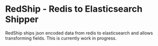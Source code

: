 # RedShip - Redis to Elasticsearch Shipper

RedShip ships json encoded data from redis to elasticsearch and allows transforming fields. This is currently work in progress.